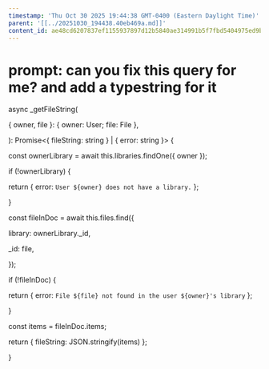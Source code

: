 ```yaml
---
timestamp: 'Thu Oct 30 2025 19:44:38 GMT-0400 (Eastern Daylight Time)'
parent: '[[../20251030_194438.40eb469a.md]]'
content_id: ae48cd6207837ef1155937897d12b5840ae314991b5f7fbd5404975ed9b1b3da
---
```


# prompt: can you fix this query for me? and add a typestring for it

async \_getFileString(

{ owner, file }: { owner: User; file: File },

): Promise<{ fileString: string } | { error: string }> {

const ownerLibrary = await this.libraries.findOne({ owner });

if (!ownerLibrary) {

return { error: `User ${owner} does not have a library.` };

}

const fileInDoc = await this.files.find({

library: ownerLibrary.\_id,

\_id: file,

});

if (!fileInDoc) {

return { error: `File ${file} not found in the user ${owner}'s library` };

}

const items = fileInDoc.items;

return { fileString: JSON.stringify(items) };

}
